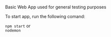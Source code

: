 Basic Web App used for general testing purposes

To start app, run the following comand:  

`npm start`
or  
`nodemon`
